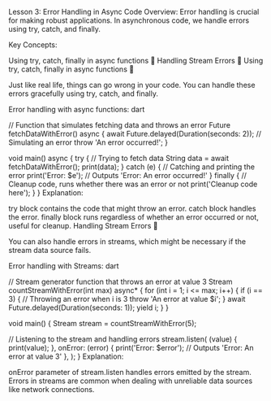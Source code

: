 Lesson 3: Error Handling in Async Code
Overview: Error handling is crucial for making robust applications. In asynchronous code, we handle errors using try, catch, and finally.

Key Concepts:

Using try, catch, finally in async functions 🚨
Handling Stream Errors 📡
Using try, catch, finally in async functions 🚨

Just like real life, things can go wrong in your code. You can handle these errors gracefully using try, catch, and finally.

Error handling with async functions:
dart

// Function that simulates fetching data and throws an error
Future<String> fetchDataWithError() async {
  await Future.delayed(Duration(seconds: 2));
  // Simulating an error
  throw 'An error occurred!';
}

void main() async {
  try {
    // Trying to fetch data
    String data = await fetchDataWithError();
    print(data);
  } catch (e) {
    // Catching and printing the error
    print('Error: $e'); // Outputs 'Error: An error occurred!'
  } finally {
    // Cleanup code, runs whether there was an error or not
    print('Cleanup code here');
  }
}
Explanation:

try block contains the code that might throw an error.
catch block handles the error.
finally block runs regardless of whether an error occurred or not, useful for cleanup.
Handling Stream Errors 📡

You can also handle errors in streams, which might be necessary if the stream data source fails.

Error handling with Streams:
dart

// Stream generator function that throws an error at value 3
Stream<int> countStreamWithError(int max) async* {
  for (int i = 1; i <= max; i++) {
    if (i == 3) {
      // Throwing an error when i is 3
      throw 'An error at value $i';
    }
    await Future.delayed(Duration(seconds: 1));
    yield i;
  }
}

void main() {
  Stream<int> stream = countStreamWithError(5);

  // Listening to the stream and handling errors
  stream.listen(
    (value) {
      print(value);
    },
    onError: (error) {
      print('Error: $error'); // Outputs 'Error: An error at value 3'
    },
  );
}
Explanation:

onError parameter of stream.listen handles errors emitted by the stream.
Errors in streams are common when dealing with unreliable data sources like network connections.